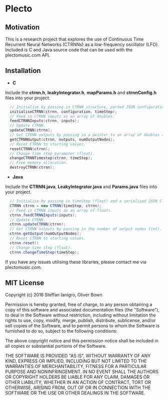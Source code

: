 # Plecto

## Motivation

This is a research project that explores the use of Continuous Time Recurrent Neural Networks (CTRNNs) as a low-frequency oscillator (LFO). Included is C and Java source code that can be used with the plectomusic.com API.

## Installation

- **C**

Include the **ctrnn.h**, **leakyIntegrator.h**, **mapParams.h** and **ctrnnConfig.h** files into your project.

```c
  // Initialise by passing in CTRNN structure, parsed JSON configuration (ConfigDesc structure) and time step value (double). You can use a library like Parson (https://github.com/kgabis/parson) to deserialise the JSON configuration.
  initialiseCTRNN(ctrnn, configuration, timeStep);
  // Feed in CTRNN inputs as an array of doubles.
  feedCTRNNInputs(ctrnn, inputs);
  // Update CTRNN.
  updateCTRNN(ctrnn);
  // Get CTRNN outputs by passing in a pointer to an array of doubles and an integer representing the number of output nodes.
  getCTRNNOutput(ctrnn, outputs, numOutputNodes);
  // Reset CTRNN to starting values.
  resetCTRNN(ctrnn);
  // Change time step parameter (float).
  changeCTRNNTimestep(ctrnn, timeStep);
  // Free memory allocation.
  destroyCTRNN(ctrnn);
```

- **Java**

Include the **CTRNN.java**, **LeakyIntegrator.java** and **Params.java** files into your project.

```java
  // Initialise by passing in timeStep (float) and a serialised JSON CTRNN configuration.
  CTRNN ctrnn = new CTRNN(timeStep, ctrnn);
  // Feed in CTRNN inputs as an array of floats.
  ctrnn.feedCTRNNInputs(inputs);
  // Update CTRNN.
  ctrnn.updateCTRNN(ctrnn);
  // Get CTRNN outputs by passing in the number of output nodes (int).
  ctrnn.getOutput(numOutputNodes);
  // Reset CTRNN to starting values.
  ctrnn.reset()
  // Change time step (float).
  ctrnn.changeTimeStep(timeStep);
```

If you have any issues utilising these libraries, please contact me via plectomusic.com.

## MIT License

Copyright (c) 2016 Steffan Ianigro, Oliver Bown

Permission is hereby granted, free of charge, to any person obtaining a copy of this software and associated documentation files (the "Software"), to deal in the Software without restriction, including without limitation the rights to use, copy, modify, merge, publish, distribute, sublicense, and/or sell copies of the Software, and to permit persons to whom the Software is furnished to do so, subject to the following conditions:

The above copyright notice and this permission notice shall be included in all copies or substantial portions of the Software.

THE SOFTWARE IS PROVIDED "AS IS", WITHOUT WARRANTY OF ANY KIND, EXPRESS OR IMPLIED, INCLUDING BUT NOT LIMITED TO THE WARRANTIES OF MERCHANTABILITY, FITNESS FOR A PARTICULAR PURPOSE AND NONINFRINGEMENT. IN NO EVENT SHALL THE AUTHORS OR COPYRIGHT HOLDERS BE LIABLE FOR ANY CLAIM, DAMAGES OR OTHER LIABILITY, WHETHER IN AN ACTION OF CONTRACT, TORT OR OTHERWISE, ARISING FROM, OUT OF OR IN CONNECTION WITH THE SOFTWARE OR THE USE OR OTHER DEALINGS IN THE SOFTWARE.
